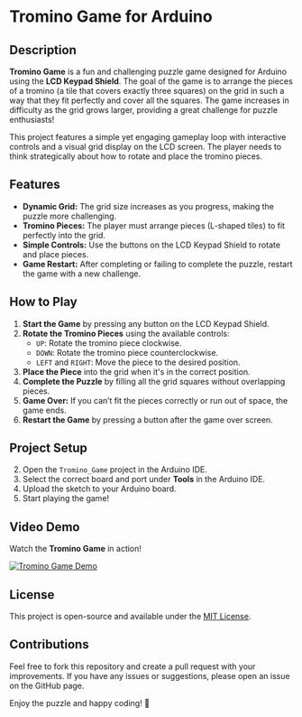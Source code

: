 # Tromino Game for Arduino

## Description

**Tromino Game** is a fun and challenging puzzle game designed for Arduino using the **LCD Keypad Shield**. The goal of the game is to arrange the pieces of a tromino (a tile that covers exactly three squares) on the grid in such a way that they fit perfectly and cover all the squares. The game increases in difficulty as the grid grows larger, providing a great challenge for puzzle enthusiasts!

This project features a simple yet engaging gameplay loop with interactive controls and a visual grid display on the LCD screen. The player needs to think strategically about how to rotate and place the tromino pieces.

## Features

- **Dynamic Grid:** The grid size increases as you progress, making the puzzle more challenging.
- **Tromino Pieces:** The player must arrange pieces (L-shaped tiles) to fit perfectly into the grid.
- **Simple Controls:** Use the buttons on the LCD Keypad Shield to rotate and place pieces.
- **Game Restart:** After completing or failing to complete the puzzle, restart the game with a new challenge.

## How to Play

1. **Start the Game** by pressing any button on the LCD Keypad Shield.
2. **Rotate the Tromino Pieces** using the available controls:
   - `UP`: Rotate the tromino piece clockwise.
   - `DOWN`: Rotate the tromino piece counterclockwise.
   - `LEFT` and `RIGHT`: Move the piece to the desired position.
3. **Place the Piece** into the grid when it's in the correct position.
4. **Complete the Puzzle** by filling all the grid squares without overlapping pieces.
5. **Game Over:** If you can’t fit the pieces correctly or run out of space, the game ends.
6. **Restart the Game** by pressing a button after the game over screen.

## Project Setup


2. Open the `Tromino_Game` project in the Arduino IDE.
3. Select the correct board and port under **Tools** in the Arduino IDE.
4. Upload the sketch to your Arduino board.
5. Start playing the game!

## Video Demo

Watch the **Tromino Game** in action!

[![Tromino Game Demo](https://img.youtube.com/vi/mBByxCN2EKM/0.jpg)](https://www.youtube.com/shorts/mBByxCN2EKM)

## License

This project is open-source and available under the [MIT License](LICENSE).

## Contributions

Feel free to fork this repository and create a pull request with your improvements. If you have any issues or suggestions, please open an issue on the GitHub page.

Enjoy the puzzle and happy coding! 🧩
